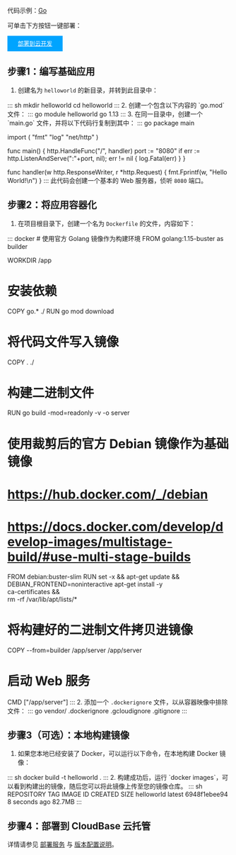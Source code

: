 


代码示例：[Go](https://github.com/TencentCloudBase/cloudbase-examples/tree/master/cloudbaserun/go)

可单击下方按钮一键部署：

<div style="background-color:#00A4FF; width: 125px; height: 35px; line-height:35px; text-align:center;"><a href="https://console.cloud.tencent.com/tcb/env/index?action=CreateAndDeployCloudBaseProject&appUrl=https://console.cloud.tencent.com/tcb/env/index?action=CreateAndDeployCloudBaseProject&appUrl=https%3A%2F%2Fgithub.com%2FTencentCloudBase%2Fcloudbase-examples&workDir=cloudbaserun%2Fgo&appName=go-hello-world" target="_blank"  style="color: white; font-size:13px;">部署到云开发</a></div>



## 步骤1：编写基础应用

1. 创建名为 `helloworld` 的新目录，并转到此目录中：
<dx-codeblock>
:::  sh
mkdir helloworld
cd helloworld
:::
</dx-codeblock>
2. 创建一个包含以下内容的 `go.mod` 文件：
<dx-codeblock>
:::  go
module helloworld
go 1.13
:::
</dx-codeblock>
3. 在同一目录中，创建一个 `main.go` 文件，并将以下代码行复制到其中：
<dx-codeblock>
:::  go
package main

import (
    "fmt"
    "log"
    "net/http"
)

func main() {
    http.HandleFunc("/", handler)
    port := "8080"
    if err := http.ListenAndServe(":"+port, nil); err != nil {
        log.Fatal(err)
    }
}

func handler(w http.ResponseWriter, r *http.Request) {
    fmt.Fprintf(w, "Hello World!\n")
}
:::
</dx-codeblock>
<dx-alert infotype="explain" title="">
此代码会创建一个基本的 Web 服务器，侦听 `8080` 端口。
</dx-alert>



## 步骤2：将应用容器化

1. 在项目根目录下，创建一个名为 `Dockerfile` 的文件，内容如下：
<dx-codeblock>
:::  docker
# 使用官方 Golang 镜像作为构建环境
FROM golang:1.15-buster as builder

WORKDIR /app

# 安装依赖
COPY go.* ./
RUN go mod download

# 将代码文件写入镜像
COPY . ./

# 构建二进制文件
RUN go build -mod=readonly -v -o server

# 使用裁剪后的官方 Debian 镜像作为基础镜像
# https://hub.docker.com/_/debian
# https://docs.docker.com/develop/develop-images/multistage-build/#use-multi-stage-builds
FROM debian:buster-slim
RUN set -x && apt-get update && DEBIAN_FRONTEND=noninteractive apt-get install -y \
    ca-certificates && \
    rm -rf /var/lib/apt/lists/*

# 将构建好的二进制文件拷贝进镜像
COPY --from=builder /app/server /app/server

# 启动 Web 服务
CMD ["/app/server"]
:::
</dx-codeblock>
2. 添加一个 `.dockerignore` 文件，以从容器映像中排除文件：
<dx-codeblock>
:::  go
vendor/
.dockerignore
.gcloudignore
.gitignore
:::
</dx-codeblock>

## 步骤3（可选）：本地构建镜像

1. 如果您本地已经安装了 Docker，可以运行以下命令，在本地构建 Docker 镜像：
<dx-codeblock>
:::  sh
docker build -t helloworld .
:::
</dx-codeblock>
2. 构建成功后，运行 `docker images`，可以看到构建出的镜像，随后您可以将此镜像上传至您的镜像仓库。
<dx-codeblock>
:::  sh
REPOSITORY     TAG       IMAGE ID         CREATED          SIZE
helloworld   latest    6948f1ebee94     8 seconds ago      82.7MB
:::
</dx-codeblock>


## 步骤4：部署到 CloudBase 云托管

详情请参见  [部署服务](https://cloud.tencent.com/document/product/1243/46127) 与 [版本配置说明](https://cloud.tencent.com/document/product/1243/49177)。



